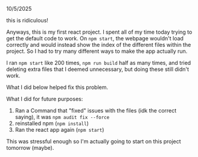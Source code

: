 10/5/2025

this is ridiculous!

Anyways, this is my first react project. I spent all of my time today trying to get the default code to work. On `npm start`, the webpage wouldn't load correctly and would instead show the index of the different files within the project. So I had to try many different ways to make the app actually run.

I ran `npm start` like 200 times, `npm run build` half as many times, and tried deleting extra files that I deemed unnecessary, but doing these still didn't work. 

What I did below helped fix this problem.

What I did for future purposes:

1. Ran a Command that "fixed" issues with the files (idk the correct saying), it was `npm audit fix --force`
2. reinstalled npm (`npm install`)
3. Ran the react app again (`npm start`)

This was stressful enough so I'm actually going to start on this project tomorrow (maybe).
